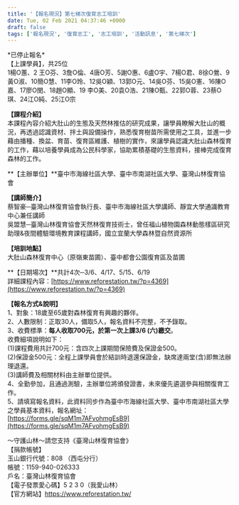 ```yaml
---
title: '【報名現況】第七梯次復育志工培訓'
date: Tue, 02 Feb 2021 04:37:46 +0000
draft: false
tags: ['報名現況', '復育志工', '志工培訓', '活動訊息', '第七梯次']
---
```


\*已停止報名\*  
【上課學員】，共25位  
1楊O蕙、2 王O芬、3詹O倫、4唐O芳、5謝O惠、6盧O宇、7楊O君、8徐O鶯、9黃O淑、10簡O慧、11李O玲、12吳O穎、13郭O元、14吳O芬、15吳O憲、16陳O嘉、17廖O閔、18趙O顯、19 李O美、20袁O浩、21陳O甄、22郭O蓉、23蔡O琪、24江O純、25江O宗

**【課程介紹】**  
本課程內容介紹大肚山的生態及天然林推估的研究成果，讓學員瞭解大肚山的概況，再透過認識資材、拌土與設備操作，熟悉復育樹苗所需使用之工具，並進一步藉由播種、換盆、育苗、復育區維護、植樹的實作，來讓學員認識大肚山森林復育的工作，藉以培養學員成為公民科學家，協助累積基礎的生態資料，接棒完成復育森林的工作。

**【主辦單位】**臺中市海線社區大學、臺中市南湖社區大學、臺灣山林復育協會

**【講師簡介】**  
蔡智豪─臺灣山林復育協會執行長、臺中市海線社區大學講師、靜宜大學通識教育中心兼任講師  
吳盟慧─臺灣山林復育協會天然林復育技術士，曾任福山植物園森林動態樣區研究助理&夜間體驗環境教育課程講師，國立宜蘭大學森林暨自然資源所

**【培訓地點】**  
大肚山森林復育中心（原嶺東苗圃）、臺中都會公園復育區及苗圃

**【日期場次】**共計4次─3/6、4/17、5/15、6/19  
詳細課程內容：[https://www.reforestation.tw/?p=4369](https://www.reforestation.tw/?p=4369)

**【報名方式&說明】**  
1、對象：18歲至65歲對森林復育有興趣的夥伴。  
2、人數限制：正取30人，備取5人，報名資料不完整，不予錄取。  
3、收費標準：**每人收取700元，於第一次上課3/6 (六)繳交**。  
收費細項說明如下：  
(1)課程費用共計700元：含四次上課期間保險費及保證金500。  
(2)保證金500元：全程上課學員會於結訓時退還保證金，缺席達兩堂(含)即無法辦理退還。  
(3)講師費及相關材料由主辦單位提供。  
4、全勤參加，且通過測驗，主辦單位將頒發證書，未來優先遴選參與相關復育工作。  
5、請填寫報名資料，此資料同步作為臺中市海線社區大學、臺中市南湖社區大學之學員基本資料，報名網址：  
[https://forms.gle/sqM1m7AFvohmgEsB9](https://forms.gle/sqM1m7AFvohmgEsB9)

～守護山林～請您支持《臺灣山林復育協會》  
【捐款帳號】  
玉山銀行代號：808 （西屯分行）  
帳號：1159-940-026333  
戶名：臺灣山林復育協會  
【電子發票愛心碼】5 2 3 0（我愛山林）  
【官方網站】https://www.reforestation.tw/